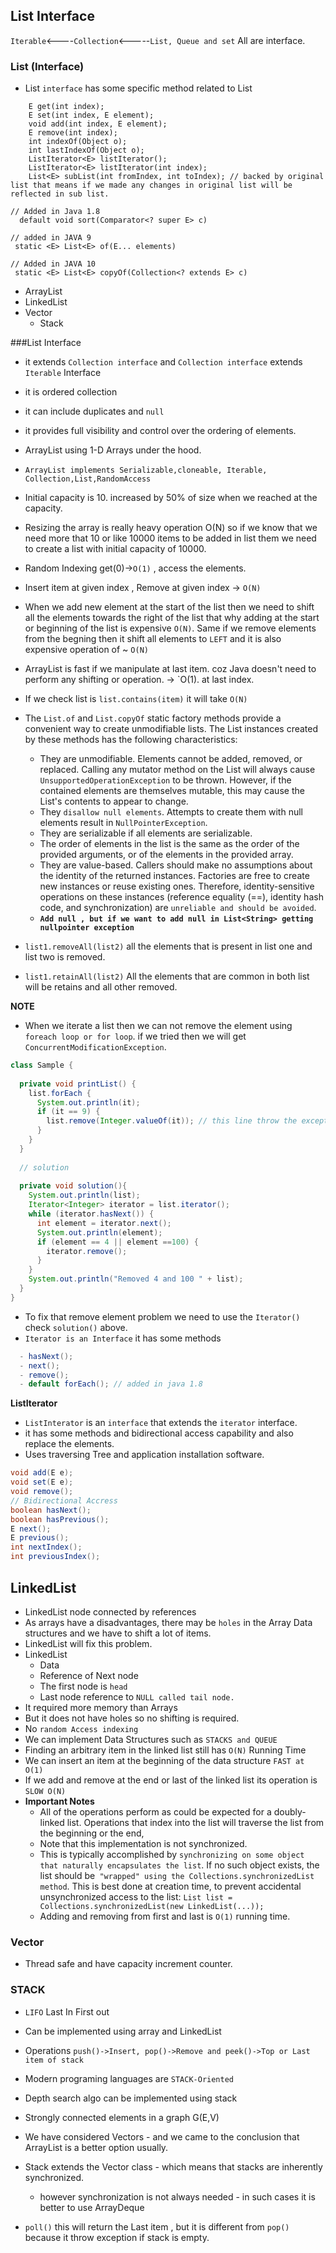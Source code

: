 ## List Interface

`Iterable`<----`Collection`<-----`List, Queue and set` All are interface.
### List (Interface)

- List `interface` has some specific method related to List
```
    E get(int index);
    E set(int index, E element);
    void add(int index, E element);
    E remove(int index);
    int indexOf(Object o);
    int lastIndexOf(Object o);
    ListIterator<E> listIterator();
    ListIterator<E> listIterator(int index);
    List<E> subList(int fromIndex, int toIndex); // backed by original list that means if we made any changes in original list will be reflected in sub list.

// Added in Java 1.8
  default void sort(Comparator<? super E> c) 

// added in JAVA 9
 static <E> List<E> of(E... elements)

// Added in JAVA 10
 static <E> List<E> copyOf(Collection<? extends E> c)

```


- ArrayList
- LinkedList
- Vector
    - Stack

###List Interface

- it extends `Collection interface` and `Collection interface` extends `Iterable` Interface
- it is ordered collection
- it can include duplicates and `null`
- it provides full visibility and control over the ordering of elements.
- ArrayList using 1-D Arrays under the hood.
- `ArrayList implements Serializable,cloneable, Iterable, Collection,List,RandomAccess`
- Initial capacity is 10. increased by 50% of size when we reached at the capacity.
- Resizing the array is really heavy operation O(N) so if we know that we need more that 10 or like 10000 items to be added in list them we need to create a list with initial capacity of 10000.
- Random Indexing get(0)->`O(1)` , access the elements.
- Insert item at given index , Remove at given index -> `O(N)`
- When we add new element at the start of the list then we need to shift all the elements towards the right of the list that why adding at the start or beginning of the list is expensive `O(N)`. Same if we remove elements from the begning then it shift all elements to `LEFT` and it is also expensive operation of ~ `O(N)`
- ArrayList is fast if we manipulate at last item. coz Java doesn't need to perform any shifting or operation. -> `O(1). at last index. 
- If we check list is `list.contains(item)` it will take `O(N)`
- The `List.of` and `List.copyOf` static factory methods provide a convenient way to create unmodifiable lists. The List instances created by these methods has the following characteristics:

  - They are unmodifiable. Elements cannot be added, removed, or replaced. Calling any mutator method on the List will always cause `UnsupportedOperationException` to be thrown. However, if the contained elements are themselves mutable, this may cause the List's contents to appear to change.
  - They `disallow null elements`. Attempts to create them with null elements result in `NullPointerException`.
  - They are serializable if all elements are serializable.
  - The order of elements in the list is the same as the order of the provided arguments, or of the elements in the provided array.
  - They are value-based. Callers should make no assumptions about the identity of the returned instances. Factories are free to create new instances or reuse existing ones. Therefore, identity-sensitive operations on these instances (reference equality (==), identity hash code, and synchronization) are `unreliable and should be avoided`.
  - <B>`Add null , but if we want to add null in List<String> getting nullpointer exception`</B>
- `list1.removeAll(list2)` all the elements that is present in list one and list two is removed.
- `list1.retainAll(list2)` All the elements that are common in both list will be retains and all other removed.

**NOTE**
- When we iterate a list then we can not remove the element using `foreach loop or for loop`. if we tried then we will get `ConcurrentModificationException`.

```java
class Sample {
   
  private void printList() {
    list.forEach {
      System.out.println(it);
      if (it == 9) {
        list.remove(Integer.valueOf(it)); // this line throw the exception.
      }
    }
  }
  
  // solution 
  
  private void solution(){
    System.out.println(list);
    Iterator<Integer> iterator = list.iterator();
    while (iterator.hasNext()) {
      int element = iterator.next();
      System.out.println(element);
      if (element == 4 || element ==100) {
        iterator.remove();
      }
    }
    System.out.println("Removed 4 and 100 " + list);
  }
}

```
- To fix that remove element problem we need to use the `Iterator()` check `solution()` above.
- `Iterator is an Interface` it has some methods 
```java
  - hasNext();
  - next();
  - remove();
  - default forEach(); // added in java 1.8
```

**ListIterator**
- `ListInterator` is an `interface` that extends the `iterator` interface.
- it has some methods and bidirectional access capability and also replace the elements.
- Uses traversing Tree and application installation software.

```java
void add(E e);
void set(E e);
void remove();
// Bidirectional Accress 
boolean hasNext();
boolean hasPrevious();
E next();
E previous();
int nextIndex();
int previousIndex();
```



## LinkedList
  
- LinkedList node connected by references 
- As arrays have a disadvantages, there may be `holes` in the Array Data structures and we have to shift a lot of items.
- LinkedList will fix this problem.
- LinkedList 
  - Data 
  - Reference of Next node 
  - The first node is `head`
  - Last node reference to `NULL called tail node.`
- It required more memory than Arrays 
- But it does not have holes so no shifting is required.
- No `random Access indexing`
- We can implement Data Structures such as `STACKS and QUEUE`
- Finding an arbitrary item in the linked list still has `O(N)` Running Time
- We can insert an item at the beginning of the data structure `FAST at O(1)`
- If we add and remove at the end or last of the linked list its operation is `SLOW O(N)`
- <B>Important Notes</B>
  - All of the operations perform as could be expected for a doubly-linked list. Operations that index into the list will traverse the list from the beginning or the end,
  - Note that this implementation is not synchronized.
  - This is typically accomplished by `synchronizing on some object that naturally encapsulates the list`. If no such object exists, the list should be` "wrapped" using the Collections.synchronizedList method`. This is best done at creation time, to prevent accidental unsynchronized access to the list:
    `List list = Collections.synchronizedList(new LinkedList(...));`
  - Adding and removing from first and last is `O(1)` running time.

### Vector

- Thread safe and have capacity increment counter.

### STACK

- `LIFO` Last In First out 
- Can be implemented using array and LinkedList
- Operations `push()->Insert, pop()->Remove and peek()->Top or Last item of stack`
- Modern programing languages are `STACK-Oriented`
- Depth search algo can be implemented using stack
- Strongly connected elements in a graph G(E,V)
- We have considered Vectors - and we came to the conclusion that ArrayList is a better option usually.

- Stack extends the Vector class - which means that stacks are inherently synchronized.

  - however synchronization is not always needed - in such cases it is better to use ArrayDeque
- `poll()` this will return the Last item , but it is different from `pop()` because it throw exception if stack is empty.

